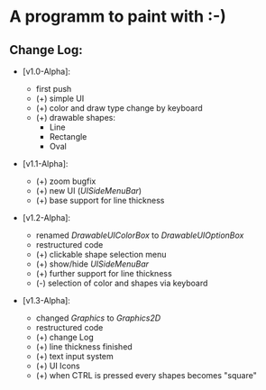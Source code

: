 # A programm to paint with :-)

## Change Log:
- [v1.0-Alpha]:
    + first push
    + (+) simple UI
    + (+) color and draw type change by keyboard
    + (+) drawable shapes:
        + Line
        + Rectangle
        + Oval


- [v1.1-Alpha]:
    + (+) zoom bugfix
    + (+) new UI (_UISideMenuBar_)
    + (+) base support for line thickness


- [v1.2-Alpha]:
    + renamed _DrawableUIColorBox_ to _DrawableUIOptionBox_
    + restructured code
    + (+) clickable shape selection menu
    + (+) show/hide _UISideMenuBar_
    + (+) further support for line thickness
    + (-) selection of color and shapes via keyboard
  

- [v1.3-Alpha]:
    + changed _Graphics_ to _Graphics2D_
    + restructured code
    + (+) change Log
    + (+) line thickness finished
    + (+) text input system
    + (+) UI Icons
    + (+) when CTRL is pressed every shapes becomes "square" 